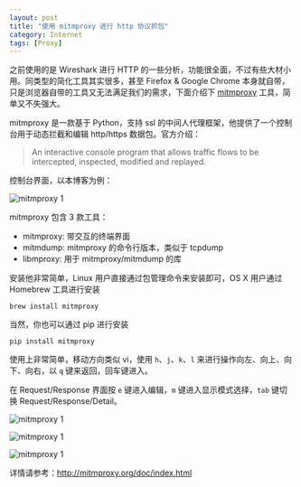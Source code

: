 ```yaml
---
layout: post
title: "使用 mitmproxy 进行 http 协议抓包"
category: Internet
tags: [Proxy]
---
```


之前使用的是 Wireshark 进行 HTTP 的一些分析，功能很全面，不过有些大材小用。同类型的简化工具其实很多，甚至 Firefox & Google Chrome 本身就自带，只是浏览器自带的工具又无法满足我们的需求，下面介绍下 [mitmproxy](http://mitmproxy.org) 工具，简单又不失强大。

mitmproxy 是一款基于 Python，支持 ssl 的中间人代理框架，他提供了一个控制台用于动态拦截和编辑 http/https 数据包。官方介绍：

>An interactive console program that allows traffic flows to be intercepted, inspected, modified and replayed.

控制台界面，以本博客为例：

![mitmproxy 1](http://cdn.09hd.com/images/2015/09/mitmproxy-1.png)

<!-- more -->
mitmproxy 包含 3 款工具：

- mitmproxy: 带交互的终端界面
- mitmdump: mitmproxy 的命令行版本，类似于 tcpdump
- libmproxy: 用于 mitmproxy/mitmdump 的库

安装他非常简单，Linux 用户直接通过包管理命令来安装即可，OS X 用户通过 Homebrew 工具进行安装

	brew install mitmproxy

当然，你也可以通过 pip 进行安装

	pip install mitmproxy

使用上非常简单，移动方向类似 vi，使用 `h`、`j`、`k`、`l` 来进行操作向左、向上、向下、向右，以 `q` 键来返回，回车键进入。

在 Request/Response 界面按 `e` 键进入编辑，`m` 键进入显示模式选择，`tab` 键切换 Request/Response/Detail。

![mitmproxy 1](http://cdn.09hd.com/images/2015/09/mitmproxy-2.png)

![mitmproxy 1](http://cdn.09hd.com/images/2015/09/mitmproxy-3.png)

![mitmproxy 1](http://cdn.09hd.com/images/2015/09/mitmproxy-4.png)

详情请参考：<http://mitmproxy.org/doc/index.html>